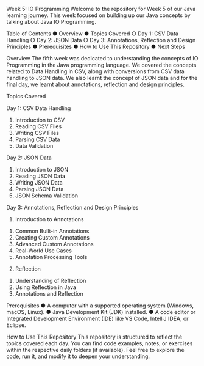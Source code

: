 Week 5: IO Programming
Welcome to the repository for Week 5 of our Java learning journey. This week focused on building up our Java concepts by talking about Java IO Programming.

Table of Contents 
● Overview 
● Topics Covered
○ Day 1: CSV Data Handling
○ Day 2: JSON Data
○ Day 3: Annotations, Reflection and Design Principles
● Prerequisites 
● How to Use This Repository 
● Next Steps

Overview 
The fifth week was dedicated to understanding the concepts of IO Programming in the Java programming language. We covered the concepts related to Data Handling in CSV, along with conversions from CSV data handling to JSON data. We also learnt the concept of JSON data and for the final day, we learnt about annotations, reflection and design principles.

Topics Covered

Day 1: CSV Data Handling

1. Introduction to CSV
2. Reading CSV Files
3. Writing CSV Files
4. Parsing CSV Data
5. Data Validation

Day 2: JSON Data

1. Introduction to JSON
2. Reading JSON Data
3. Writing JSON Data
4. Parsing JSON Data
5. JSON Schema Validation

Day 3: Annotations, Reflection and Design Principles

1) Introduction to Annotations

1. Common Built-in Annotations
2. Creating Custom Annotations
3. Advanced Custom Annotations
4. Real-World Use Cases
5. Annotation Processing Tools

2) Reflection

1. Understanding of Reflection
2. Using Reflection in Java
3. Annotations and Reflection

Prerequisites 
● A computer with a supported operating system (Windows, macOS, Linux). 
● Java Development Kit (JDK) installed. 
● A code editor or Integrated Development Environment (IDE) like VS Code, IntelliJ IDEA, or Eclipse.

How to Use This Repository 
This repository is structured to reflect the topics covered each day. You can find code examples, notes, or exercises within the respective daily folders (if available). Feel free to explore the code, run it, and modify it to deepen your understanding.
